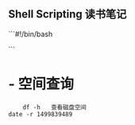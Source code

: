 ## Shell Scripting 读书笔记

\`\`\`\#!/bin/bash

\`\`\`


# - 空间查询
        df -h   查看磁盘空间
    date -r 1499839489




